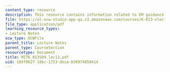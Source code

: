 ```yaml
---
content_type: resource
description: This resource contains information related to EM guidance and filtering.
file: https://ol-ocw-studio-app-qa.s3.amazonaws.com/courses/6-013-electromagnetics-and-applications-spring-2009/165f062f18bc1753decab36974850414_MIT6_013S09_lec13.pdf
file_type: application/pdf
learning_resource_types:
- Lecture Notes
ocw_type: OCWFile
parent_title: Lecture Notes
parent_type: CourseSection
resourcetype: Document
title: MIT6_013S09_lec13.pdf
uid: 165f062f-18bc-1753-deca-b36974850414
---
```

